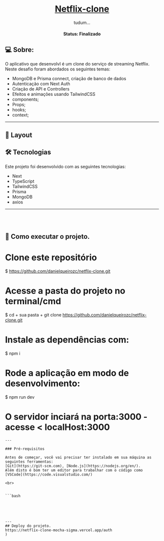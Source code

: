 <h1 align="center">
    <a href="#"> Netflix-clone </a>
</h1>

<p align="center"> tudum... </p>

<h4 align="center"> 
	 Status:  Finalizado
</h4>


## 💻 Sobre:

O aplicativo que desenvolvI é um clone do serviço de streaming Netflix.
Neste desafio foram abordados os seguintes temas:

- MongoDB e Prisma connect, criação de banco de dados
- Autenticação com Next Auth
- Criação de API e Controllers
- Efeitos e animações usando TailwindCSS
- components;
- Props;
- hooks;
- context;
---
## 🎨 Layout

## 🛠 Tecnologias

Este projeto foi desenvolvido com as seguintes tecnologias:

- Next
- TypeScript
- TailwindCSS
- Prisma
- MongoDB
- axios
---


<br>
<br>

## 🚀 Como executar o projeto.

# Clone este repositório
$ https://github.com/danielqueirozc/netflix-clone.git

# Acesse a pasta do projeto no terminal/cmd
$ cd + sua pasta + git clone  https://github.com/danielqueirozc/netflix-clone.git

# Instale as dependências com:
$ npm i

# Rode a aplicação em modo de desenvolvimento:
$ npm run dev
 
# O servidor inciará na porta:3000 - acesse <   localHost:3000
```
---

### Pré-requisitos

Antes de começar, você vai precisar ter instalado em sua máquina as seguintes ferramentas:
[Git](https://git-scm.com), [Node.js](https://nodejs.org/en/). 
Além disto é bom ter um editor para trabalhar com o código como [VSCode](https://code.visualstudio.com/)

<br>


```bash





---
## Deploy do projeto.
https://netflix-clone-mocha-sigma.vercel.app/auth
)


